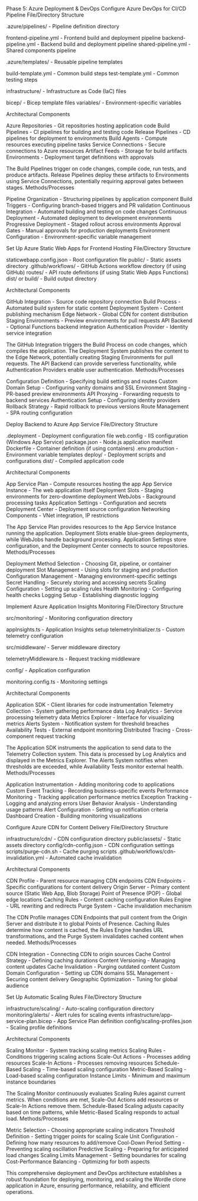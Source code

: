 Phase 5: Azure Deployment & DevOps
Configure Azure DevOps for CI/CD Pipeline
File/Directory Structure

.azure/pipelines/ - Pipeline definition directory

frontend-pipeline.yml - Frontend build and deployment pipeline
backend-pipeline.yml - Backend build and deployment pipeline
shared-pipeline.yml - Shared components pipeline


.azure/templates/ - Reusable pipeline templates

build-template.yml - Common build steps
test-template.yml - Common testing steps


infrastructure/ - Infrastructure as Code (IaC) files

bicep/ - Bicep template files
variables/ - Environment-specific variables



Architectural Components

Azure Repositories - Git repositories hosting application code
Build Pipelines - CI pipelines for building and testing code
Release Pipelines - CD pipelines for deployment to environments
Build Agents - Compute resources executing pipeline tasks
Service Connections - Secure connections to Azure resources
Artifact Feeds - Storage for build artifacts
Environments - Deployment target definitions with approvals

The Build Pipelines trigger on code changes, compile code, run tests, and produce artifacts. Release Pipelines deploy these artifacts to Environments using Service Connections, potentially requiring approval gates between stages.
Methods/Processes

Pipeline Organization - Structuring pipelines by application component
Build Triggers - Configuring branch-based triggers and PR validation
Continuous Integration - Automated building and testing on code changes
Continuous Deployment - Automated deployment to development environments
Progressive Deployment - Staged rollout across environments
Approval Gates - Manual approvals for production deployments
Environment Configuration - Environment-specific variable management

Set Up Azure Static Web Apps for Frontend Hosting
File/Directory Structure

staticwebapp.config.json - Root configuration file
public/ - Static assets directory
.github/workflows/ - GitHub Actions workflow directory (if using GitHub)
routes/ - API route definitions (if using Static Web Apps Functions)
dist/ or build/ - Build output directory

Architectural Components

GitHub Integration - Source code repository connection
Build Process - Automated build system for static content
Deployment System - Content publishing mechanism
Edge Network - Global CDN for content distribution
Staging Environments - Preview environments for pull requests
API Backend - Optional Functions backend integration
Authentication Provider - Identity service integration

The GitHub Integration triggers the Build Process on code changes, which compiles the application. The Deployment System publishes the content to the Edge Network, potentially creating Staging Environments for pull requests. The API Backend can provide serverless functionality, while Authentication Providers enable user authentication.
Methods/Processes

Configuration Definition - Specifying build settings and routes
Custom Domain Setup - Configuring vanity domains and SSL
Environment Staging - PR-based preview environments
API Proxying - Forwarding requests to backend services
Authentication Setup - Configuring identity providers
Rollback Strategy - Rapid rollback to previous versions
Route Management - SPA routing configuration

Deploy Backend to Azure App Service
File/Directory Structure

.deployment - Deployment configuration file
web.config - IIS configuration (Windows App Service)
package.json - Node.js application manifest
Dockerfile - Container definition (if using containers)
.env.production - Environment variable templates
deploy/ - Deployment scripts and configurations
dist/ - Compiled application code

Architectural Components

App Service Plan - Compute resources hosting the app
App Service Instance - The web application itself
Deployment Slots - Staging environments for zero-downtime deployment
WebJobs - Background processing tasks
Application Settings - Configuration and secrets
Deployment Center - Deployment source configuration
Networking Components - VNet integration, IP restrictions

The App Service Plan provides resources to the App Service Instance running the application. Deployment Slots enable blue-green deployments, while WebJobs handle background processing. Application Settings store configuration, and the Deployment Center connects to source repositories.
Methods/Processes

Deployment Method Selection - Choosing Git, pipeline, or container deployment
Slot Management - Using slots for staging and production
Configuration Management - Managing environment-specific settings
Secret Handling - Securely storing and accessing secrets
Scaling Configuration - Setting up scaling rules
Health Monitoring - Configuring health checks
Logging Setup - Establishing diagnostic logging

Implement Azure Application Insights Monitoring
File/Directory Structure

src/monitoring/ - Monitoring configuration directory

appInsights.ts - Application Insights setup
telemetryInitializer.ts - Custom telemetry configuration


src/middleware/ - Server middleware directory

telemetryMiddleware.ts - Request tracking middleware


config/ - Application configuration

monitoring.config.ts - Monitoring settings



Architectural Components

Application SDK - Client libraries for code instrumentation
Telemetry Collection - System gathering performance data
Log Analytics - Service processing telemetry data
Metrics Explorer - Interface for visualizing metrics
Alerts System - Notification system for threshold breaches
Availability Tests - External endpoint monitoring
Distributed Tracing - Cross-component request tracking

The Application SDK instruments the application to send data to the Telemetry Collection system. This data is processed by Log Analytics and displayed in the Metrics Explorer. The Alerts System notifies when thresholds are exceeded, while Availability Tests monitor external health.
Methods/Processes

Application Instrumentation - Adding monitoring code to applications
Custom Event Tracking - Recording business-specific events
Performance Monitoring - Tracking application performance metrics
Exception Tracking - Logging and analyzing errors
User Behavior Analysis - Understanding usage patterns
Alert Configuration - Setting up notification criteria
Dashboard Creation - Building monitoring visualizations

Configure Azure CDN for Content Delivery
File/Directory Structure

infrastructure/cdn/ - CDN configuration directory
public/assets/ - Static assets directory
config/cdn-config.json - CDN configuration settings
scripts/purge-cdn.sh - Cache purging scripts
.github/workflows/cdn-invalidation.yml - Automated cache invalidation

Architectural Components

CDN Profile - Parent resource managing CDN endpoints
CDN Endpoints - Specific configurations for content delivery
Origin Server - Primary content source (Static Web App, Blob Storage)
Point of Presence (POP) - Global edge locations
Caching Rules - Content caching configuration
Rules Engine - URL rewriting and redirects
Purge System - Cache invalidation mechanism

The CDN Profile manages CDN Endpoints that pull content from the Origin Server and distribute it to global Points of Presence. Caching Rules determine how content is cached, the Rules Engine handles URL transformations, and the Purge System invalidates cached content when needed.
Methods/Processes

CDN Integration - Connecting CDN to origin sources
Cache Control Strategy - Defining caching durations
Content Versioning - Managing content updates
Cache Invalidation - Purging outdated content
Custom Domain Configuration - Setting up CDN domains
SSL Management - Securing content delivery
Geographic Optimization - Tuning for global audience

Set Up Automatic Scaling Rules
File/Directory Structure

infrastructure/scaling/ - Auto-scaling configuration directory
monitoring/alerts/ - Alert rules for scaling events
infrastructure/app-service-plan.bicep - App Service Plan definition
config/scaling-profiles.json - Scaling profile definitions

Architectural Components

Scaling Monitor - System tracking scaling metrics
Scaling Rules - Conditions triggering scaling actions
Scale-Out Actions - Processes adding resources
Scale-In Actions - Processes removing resources
Schedule-Based Scaling - Time-based scaling configuration
Metric-Based Scaling - Load-based scaling configuration
Instance Limits - Minimum and maximum instance boundaries

The Scaling Monitor continuously evaluates Scaling Rules against current metrics. When conditions are met, Scale-Out Actions add resources or Scale-In Actions remove them. Schedule-Based Scaling adjusts capacity based on time patterns, while Metric-Based Scaling responds to actual load.
Methods/Processes

Metric Selection - Choosing appropriate scaling indicators
Threshold Definition - Setting trigger points for scaling
Scale Unit Configuration - Defining how many resources to add/remove
Cool-Down Period Setting - Preventing scaling oscillation
Predictive Scaling - Preparing for anticipated load changes
Scaling Limits Management - Setting boundaries for scaling
Cost-Performance Balancing - Optimizing for both aspects

This comprehensive deployment and DevOps architecture establishes a robust foundation for deploying, monitoring, and scaling the Wordle clone application in Azure, ensuring performance, reliability, and efficient operations.
